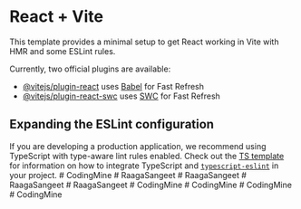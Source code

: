 # React + Vite

This template provides a minimal setup to get React working in Vite with HMR and some ESLint rules.

Currently, two official plugins are available:

- [@vitejs/plugin-react](https://github.com/vitejs/vite-plugin-react/blob/main/packages/plugin-react) uses [Babel](https://babeljs.io/) for Fast Refresh
- [@vitejs/plugin-react-swc](https://github.com/vitejs/vite-plugin-react/blob/main/packages/plugin-react-swc) uses [SWC](https://swc.rs/) for Fast Refresh

## Expanding the ESLint configuration

If you are developing a production application, we recommend using TypeScript with type-aware lint rules enabled. Check out the [TS template](https://github.com/vitejs/vite/tree/main/packages/create-vite/template-react-ts) for information on how to integrate TypeScript and [`typescript-eslint`](https://typescript-eslint.io) in your project.
#   C o d i n g M i n e  
 #   R a a g a S a n g e e t  
 #   R a a g a S a n g e e t  
 #   R a a g a S a n g e e t  
 #   R a a g a S a n g e e t  
 #   C o d i n g M i n e  
 #   C o d i n g M i n e  
 #   C o d i n g M i n e  
 #   C o d i n g M i n e  
 